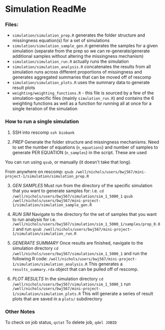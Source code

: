 # Simulation ReadMe

### Files:

- `simulation/simulation_prep.R` generates the folder structure and missingness equation(s) for a set of simulations
- `simulation/simulation_sample_gen.R` generates the samples for a given simulation (separate from the prep so we can re-generate/generate additional samples without altering the missingness mechanism)
- `simulation/simulation_run.R` actually runs the simulation
- `simulation/simulation_analysis.R` concatenates the results from all simulation runs across different proportions of missingness and generates aggregated summaries that can be moved off of rescomp
- `simulation/simulation_plots.R` uses the summary data to generate result plots
- `weighting/weighting_functions.R` - this file is sourced by a few of the simulation-specific files (mainly `simulation_run.R`) and contains the 6 weighting functions as well as a function for running all at once for a single iteration of the simulation


### How to run a single simulation

1. SSH into rescomp
`ssh biobank`

2. *PREP* Generate the folder structure and missingness mechanisms. Need to set the number of equations (`n_equations`) and number of samples to generate PER EQUATION (`n_samples`) in the script.  These are used

 You can run using `qsub`, or manually (it doesn't take that long).

From anywhere on rescomp:
```qsub /well/nichols/users/bwj567/mini-project-1/simulation/simulation_prep.R```

3. *GEN SAMPLES* Must run from the directory of the specific simulation that you want to generate samples for:
i.e. 
```cd /well/nichols/users/bwj567/simulation/sim_1_5000_1```
```qsub /well/nichols/users/bwj567/mini-project-1/simulation/simulation_sample_gen.R```


4. *RUN SIM* Navigate to the directory for the set of samples that you want to run analysis for
i.e. `/well/nichols/users/bwj567/simulation/sim_1_5000_1/samples/prop_0.02`
and run
```qsub /well/nichols/users/bwj567/mini-project-1/simulation/simulation_run.R```


5. *GENERATE SUMMARY* Once results are finished, navigate to the simulation directory
```cd /well/nichols/users/bwj567/simulation/sim_1_5000_1```
and run the following R code:
```/well/nichols/users/bwj567/mini-project-1/simulation/simulation_analysis.R```
This generates a `results_summary.rda` object that can be pulled off of rescomp. 


6. *PLOT RESULTS* In the simulation directory 
```cd /well/nichols/users/bwj567/simulation/sim_1_5000_1```
run 
```/well/nichols/users/bwj567/mini-project-1/simulation/simulation_plots.R```
This will generate a series of result plots that are saved in a `plots/` subdirectory



### Other Notes

To check on job status, `qstat`
To delete job, `qdel JOBID`
